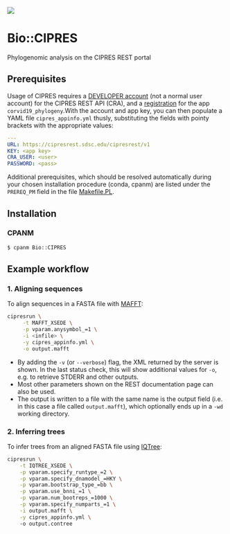 ![](http://www.phylo.org/images/interface/logo_cipres.gif)

# Bio::CIPRES
Phylogenomic analysis on the CIPRES REST portal

## Prerequisites
Usage of CIPRES requires a [DEVELOPER account](https://www.phylo.org/restusers/register.action) 
(not a normal user account) for the CIPRES REST API (CRA), and a 
[registration](https://www.phylo.org/restusers/createApplication!input.action) for the app 
`corvid19_phylogeny`.With the account and app key, you can then populate a YAML file 
`cipres_appinfo.yml` thusly, substituting the fields with pointy brackets with the 
appropriate values:

```yaml
---
URL: https://cipresrest.sdsc.edu/cipresrest/v1
KEY: <app key>
CRA_USER: <user>
PASSWORD: <pass>
```

Additional prerequisites, which should be resolved automatically during your chosen installation
procedure (conda, cpanm) are listed under the `PREREQ_PM` field in the file [Makefile.PL](Makefile.PL).

## Installation

### CPANM

```bash
$ cpanm Bio::CIPRES
```

## Example workflow

### 1. Aligning sequences

To align sequences in a FASTA file with [MAFFT](http://www.phylo.org/index.php/rest/mafft_xsede.html):

```bash
cipresrun \
     -t MAFFT_XSEDE \
     -p vparam.anysymbol_=1 \
     -i <infile> \
     -y cipres_appinfo.yml \
     -o output.mafft
```

- By adding the `-v` (or `--verbose`) flag, the XML returned by the server is shown. In the
  last status check, this will show additional values for `-o`, e.g. to retrieve STDERR and
  other outputs.
- Most other parameters shown on the REST documentation page can also be used.
- The output is written to a file with the same name is the output field (i.e. in this case
  a file called `output.mafft`), which optionally ends up in a `-wd` working directory.

### 2. Inferring trees

To infer trees from an aligned FASTA file using [IQTree](http://www.phylo.org/index.php/rest/iqtree_xsede.html):

```bash
cipresrun \
    -t IQTREE_XSEDE \
    -p vparam.specify_runtype_=2 \
    -p vparam.specify_dnamodel_=HKY \
    -p vparam.bootstrap_type_=bb \
    -p vparam.use_bnni_=1 \
    -p vparam.num_bootreps_=1000 \
    -p vparam.specify_numparts_=1 \
    -i output.mafft \
    -y cipres_appinfo.yml \    
    -o output.contree
```

<!--

## Orchestrating the workflow
Workflow steps will be orchestrated by wrapping scripts that are inside a
docker container (and which in turn are wrapping some executables and web service calls). The
outside wrapping will be [CWL](https://www.commonwl.org/user_guide/07-containers/index.html).
Steps to wrap are:

### 1. preprocessing

The first stage is preprocessing pipeline that does the following:

1. **seqfilter** - filter out short sequence records (default: <25k, change with `--length=20000`)
2. **sequniqid** - filter out duplicate accession numbers (e.g. when merging from multiple taxon levels)
3. **sequniqseq** - filter out duplicate sequence data (i.e. exact same genome in multiple samples)
4. **seqchunk** - split stream into files with 25 records (default for CIPRES, change with `--chunk=30`)

Example usage:

```bash
# each seq* util can be run in turn, reading/write to and from files,
# but a pipe is less polluting and easier to understand anyway.
gunzip -c /data/genomes/*.gz | seqfilter | sequniqid | sequniqseq | seqchunk -o /data/tmp
```

The end result is a folder (specified with `-o`) that contains files of the right 
dimensions to submit to the CIPRES web server. Across those files, there will be no
short sequences, no duplicate IDs and no duplicate sequences.

### 2. align the viral genomes

The next stage is to align the genomes. This follows a spread/gather model where the 
files are submitted to the CIPRES server in batches of 20 files, with a process thread
monitoring each of these. The files are returned with an *.aln suffix. Then, these 
aligned chunks are profile aligned relative to one another:

1. **alnspread** - scans `-i <indir>` for \*.fasta files, dispatches using `-y <YAML>`
2. **alngather** - scans `-i <indir>` for \*.aln files, produces `-o <outfile>`

Example usage:

```bash
# these steps cannot be piped
alnspread -i /data/tmp -y /data/cipres_appinfo.yml
alngather -i /data/tmp -o /data/alignments/profile.aln
```

This results in a large-ish, gapped FASTA file, e.g. ±13MB for the full NCBI genomes of
SARS-CoV-2 at time of writing. This can ostensibly be consumed directly by IQ-Tree.

-->

<!--
2. preprocess the reference genome using `script/refseqpp -v`, results ending up in `/data/genes/*`
3. makeblastdb on the concatenated genomes in `data/genomes/\*.fasta`, e.g. 
    `makeblastdb -in gisaid_cov2020_sequences.fasta -dbtype nucl`
-->
